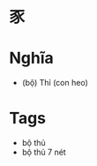 # 豕

# Nghĩa
* (bộ) Thỉ (con heo)

# Tags
* bộ thủ
*  bộ thủ 7 nét

<script>window.HANZI_FIELD='豕';</script>
